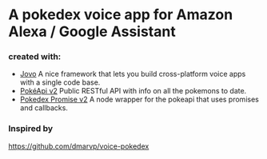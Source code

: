# A pokedex voice app for Amazon Alexa / Google Assistant

### created with:
* [Jovo](https://www.jovo.tech) A nice framework that lets you build cross-platform voice apps with a single code base.
* [PokéApi v2](https://pokeapi.co) Public RESTful API with info on all the pokemons to date. 
* [Pokedex Promise v2](https://github.com/PokeAPI/pokedex-promise-v2) A node wrapper for the pokeapi that uses promises and callbacks.

### Inspired by
https://github.com/dmarvp/voice-pokedex
